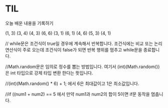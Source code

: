 # TIL
오늘 배운 내용을 기록하기


(1, 3)
(3, 4)
(4, 3)
(6, 6)
(3, 1)
(6, 1)
(4, 6)
(5, 3)
(4, 1)


// while문은 조건식이 true일 경우에 계속해서 반복합니다. 조건식에는 비교 또는 논리 연산식이 주로 오는데
조건식이 false가 되면 반복 행위를 멈추고 while문을 종료합니다.

//Math.random문은 임의로 정수를 뽑는 방법입니다. 여기서 (int)(Math.random()) 은 int 타입으로 강제 타입
변환 한다는 뜻입니다. 

//(int)(Math.random() * 6) + 1; 에서 6은 최대값이고 1은 최소값입니다.

//if ((num1 + num2) == 5 에서   만약 num1과 num2의 합이 5이면 if문 동작을 멈춥니다.

